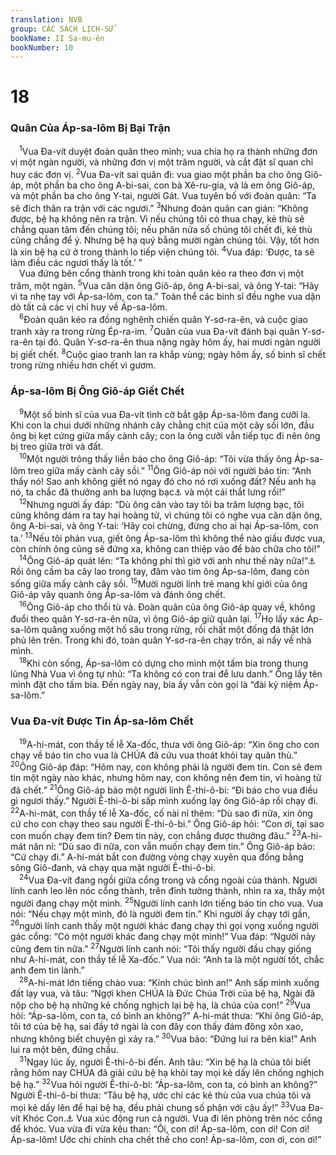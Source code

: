 ```yaml
---
translation: NVB
group: CÁC SÁCH LỊCH-SỬ
bookName: II Sa-mu-ên 
bookNumber: 10
---
```


<div class="title"><h1>18</h1><h3>Quân Của Áp-sa-lôm Bị Bại Trận </h3></div>
<span class="verse 2sa_18_1"> <sup>1</sup>Vua Đa-vít duyệt đoàn quân theo mình; vua chia họ ra thành những đơn vị một ngàn người, và những đơn vị một trăm người, và cắt đặt sĩ quan chỉ huy các đơn vị. </span>
<span class="verse 2sa_18_2"><sup>2</sup>Vua Đa-vít sai quân đi: vua giao một phần ba cho ông Giô-áp, một phần ba cho ông A-bi-sai, con bà Xê-ru-gia, và là em ông Giô-áp, và một phần ba cho ông Y-tai, người Gát. Vua tuyên bố với đoàn quân: “Ta sẽ đích thân ra trận với các ngươi.” </span>
<span class="verse 2sa_18_3"><sup>3</sup>Nhưng đoàn quân can gián: “Không được, bệ hạ không nên ra trận. Vì nếu chúng tôi có thua chạy, kẻ thù sẽ chẳng quan tâm đến chúng tôi; nếu phân nửa số chúng tôi chết đi, kẻ thù cũng chẳng để ý. Nhưng bệ hạ quý bằng mười ngàn chúng tôi. Vậy, tốt hơn là xin bệ hạ cứ ở trong thành lo tiếp viện chúng tôi. </span>
<span class="verse 2sa_18_4"><sup>4</sup>Vua đáp: ‘Được, ta sẽ làm điều các ngươi thấy là tốt.’ ” <br/> Vua đứng bên cổng thành trong khi toàn quân kéo ra theo đơn vị một trăm, một ngàn. </span>
<span class="verse 2sa_18_5"><sup>5</sup>Vua căn dặn ông Giô-áp, ông A-bi-sai, và ông Y-tai: “Hãy vì ta nhẹ tay với Áp-sa-lôm, con ta.” Toàn thể các binh sĩ đều nghe vua dặn dò tất cả các vị chỉ huy về Áp-sa-lôm. <br/></span>
<span class="verse 2sa_18_6"> <sup>6</sup>Đoàn quân kéo ra đồng nghênh chiến quân Y-sơ-ra-ên, và cuộc giao tranh xảy ra trong rừng Ép-ra-im. </span>
<span class="verse 2sa_18_7"><sup>7</sup>Quân của vua Đa-vít đánh bại quân Y-sơ-ra-ên tại đó. Quân Y-sơ-ra-ên thua nặng ngày hôm ấy, hai mươi ngàn người bị giết chết. </span>
<span class="verse 2sa_18_8"><sup>8</sup>Cuộc giao tranh lan ra khắp vùng; ngày hôm ấy, số binh sĩ chết trong rừng nhiều hơn chết vì gươm. <br/></span>
<div class="title"><h3>Áp-sa-lôm Bị Ông Giô-áp Giết Chết </h3></div>
<span class="verse 2sa_18_9"> <sup>9</sup>Một số binh sĩ của vua Đa-vít tình cờ bắt gặp Áp-sa-lôm đang cưỡi la. Khi con la chui dưới những nhánh cây chằng chịt của một cây sồi lớn, đầu ông bị kẹt cứng giữa mấy cành cây; con la ông cưỡi vẫn tiếp tục đi nên ông bị treo giữa trời và đất. <br/></span>
<span class="verse 2sa_18_10"> <sup>10</sup>Một người trông thấy liền báo cho ông Giô-áp: “Tôi vừa thấy ông Áp-sa-lôm treo giữa mấy cành cây sồi.” </span>
<span class="verse 2sa_18_11"><sup>11</sup>Ông Giô-áp nói với người báo tin: “Anh thấy nó! Sao anh không giết nó ngay đó cho nó rơi xuống đất? Nếu anh hạ nó, ta chắc đã thưởng anh ba lượng bạc<a data-toggle="tooltip" data-placement="bottom" title="nt: ‘mười miếng bạc,’ một miếng bạc thường nặng bằng một sê-ken, khoảng 11, 5 gờ-ram">⚓</a> và một cái thắt lưng rồi!” <br/></span>
<span class="verse 2sa_18_12"> <sup>12</sup>Nhưng người ấy đáp: “Dù ông cân vào tay tôi ba trăm lượng bạc, tôi cũng không dám ra tay hại hoàng tử, vì chúng tôi có nghe vua căn dặn ông, ông A-bi-sai, và ông Y-tai: ‘Hãy coi chừng, đừng cho ai hại Áp-sa-lôm, con ta.’ </span>
<span class="verse 2sa_18_13"><sup>13</sup>Nếu tôi phản vua, giết ông Áp-sa-lôm thì không thể nào giấu được vua, còn chính ông cũng sẽ đứng xa, không can thiệp vào để bào chữa cho tôi!” <br/></span>
<span class="verse 2sa_18_14"> <sup>14</sup>Ông Giô-áp quát lên: “Ta không phí thì giờ với anh như thế này nữa!”<a data-toggle="tooltip" data-placement="bottom" title="LXX, A-ram: Vậy thì ta khởi xướng trước anh!">⚓</a> Rồi ông cầm ba cây lao trong tay, đâm vào tim ông Áp-sa-lôm, đang còn sống giữa mấy cành cây sồi. </span>
<span class="verse 2sa_18_15"><sup>15</sup>Mười người lính trẻ mang khí giới của ông Giô-áp vây quanh ông Áp-sa-lôm và đánh ông chết. <br/></span>
<span class="verse 2sa_18_16"> <sup>16</sup>Ông Giô-áp cho thổi tù và. Đoàn quân của ông Giô-áp quay về, không đuổi theo quân Y-sơ-ra-ên nữa, vì ông Giô-áp giữ quân lại. </span>
<span class="verse 2sa_18_17"><sup>17</sup>Họ lấy xác Áp-sa-lôm quăng xuống một hố sâu trong rừng, rồi chất một đống đá thật lớn phủ lên trên. Trong khi đó, toàn quân Y-sơ-ra-ên chạy trốn, ai nấy về nhà mình. <br/></span>
<span class="verse 2sa_18_18"> <sup>18</sup>Khi còn sống, Áp-sa-lôm có dựng cho mình một tấm bia trong thung lũng Nhà Vua vì ông tự nhủ: “Ta không có con trai để lưu danh.” Ông lấy tên mình đặt cho tấm bia. Đến ngày nay, bia ấy vẫn còn gọi là “đài kỷ niệm Áp-sa-lôm.” <br/></span>
<div class="title"><h3>Vua Đa-vít Được Tin Áp-sa-lôm Chết </h3></div>
<span class="verse 2sa_18_19"> <sup>19</sup>A-hi-mát, con thầy tế lễ Xa-đốc, thưa với ông Giô-áp: “Xin ông cho con chạy về báo tin cho vua là CHÚA đã cứu vua thoát khỏi tay quân thù.” </span>
<span class="verse 2sa_18_20"><sup>20</sup>Ông Giô-áp đáp: “Hôm nay, con không phải là người đem tin. Con sẽ đem tin một ngày nào khác, nhưng hôm nay, con không nên đem tin, vì hoàng tử đã chết.” </span>
<span class="verse 2sa_18_21"><sup>21</sup>Ông Giô-áp bảo một người lính Ê-thi-ô-bi: “Đi báo cho vua điều gì ngươi thấy.” Người Ê-thi-ô-bi sấp mình xuống lạy ông Giô-áp rồi chạy đi. </span>
<span class="verse 2sa_18_22"><sup>22</sup>A-hi-mát, con thầy tế lễ Xa-đốc, cố nài nỉ thêm: “Dù sao đi nữa, xin ông cứ cho con chạy theo sau người Ê-thi-ô-bi.” Ông Giô-áp hỏi: “Con ơi, tại sao con muốn chạy đem tin? Đem tin này, con chẳng được thưởng đâu.” </span>
<span class="verse 2sa_18_23"><sup>23</sup>A-hi-mát năn nỉ: “Dù sao đi nữa, con vẫn muốn chạy đem tin.” Ông Giô-áp bảo: “Cứ chạy đi.” A-hi-mát bắt con đường vòng chạy xuyên qua đồng bằng sông Giô-đanh, và chạy qua mặt người Ê-thi-ô-bi. <br/></span>
<span class="verse 2sa_18_24"> <sup>24</sup>Vua Đa-vít đang ngồi giữa cổng trong và cổng ngoài của thành. Người lính canh leo lên nóc cổng thành, trên đỉnh tường thành, nhìn ra xa, thấy một người đang chạy một mình. </span>
<span class="verse 2sa_18_25"><sup>25</sup>Người lính canh lớn tiếng báo tin cho vua. Vua nói: “Nếu chạy một mình, đó là người đem tin.” Khi người ấy chạy tới gần, </span>
<span class="verse 2sa_18_26"><sup>26</sup>người lính canh thấy một người khác đang chạy thì gọi vọng xuống người gác cổng: “Có một người khác đang chạy một mình!” Vua đáp: “Người này cũng đem tin nữa.” </span>
<span class="verse 2sa_18_27"><sup>27</sup>Người lính canh nói: “Tôi thấy người đầu chạy giống như A-hi-mát, con thầy tế lễ Xa-đốc.” Vua nói: “Anh ta là một người tốt, chắc anh đem tin lành.” <br/></span>
<span class="verse 2sa_18_28"> <sup>28</sup>A-hi-mát lớn tiếng chào vua: “Kính chúc bình an!” Anh sấp mình xuống đất lạy vua, và tâu: “Ngợi khen CHÚA là Đức Chúa Trời của bệ hạ, Ngài đã nộp cho bệ hạ những kẻ chống nghịch lại bệ hạ, là chúa của con!” </span>
<span class="verse 2sa_18_29"><sup>29</sup>Vua hỏi: “Áp-sa-lôm, con ta, có bình an không?” A-hi-mát thưa: “Khi ông Giô-áp, tôi tớ của bệ hạ, sai đầy tớ ngài là con đây con thấy đám đông xôn xao, nhưng không biết chuyện gì xảy ra.” </span>
<span class="verse 2sa_18_30"><sup>30</sup>Vua bảo: “Đứng lui ra bên kia!” Anh lui ra một bên, đứng chầu. <br/></span>
<span class="verse 2sa_18_31"> <sup>31</sup>Ngay lúc ấy, người Ê-thi-ô-bi đến. Anh tâu: “Xin bệ hạ là chúa tôi biết rằng hôm nay CHÚA đã giải cứu bệ hạ khỏi tay mọi kẻ dấy lên chống nghịch bệ hạ.” </span>
<span class="verse 2sa_18_32"><sup>32</sup>Vua hỏi người Ê-thi-ô-bi: “Áp-sa-lôm, con ta, có bình an không?” Người Ê-thi-ô-bi thưa: “Tâu bệ hạ, ước chi các kẻ thù của vua chúa tôi và mọi kẻ dấy lên để hại bệ hạ, đều phải chung số phận với cậu ấy!” </span>
<span class="verse 2sa_18_33"><sup>33</sup>Vua Đa-vít Khóc Con.<a data-toggle="tooltip" data-placement="bottom" title="Nt: Hy-bá: câu 1, chương 19">⚓</a> Vua xúc động run cả người. Vua đi lên phòng trên nóc cổng để khóc. Vua vừa đi vừa kêu than: “Ôi, con ơi! Áp-sa-lôm, con ơi! Con ơi! Áp-sa-lôm! Ước chi chính cha chết thế cho con! Áp-sa-lôm, con ơi, con ơi!” <br/></span>
